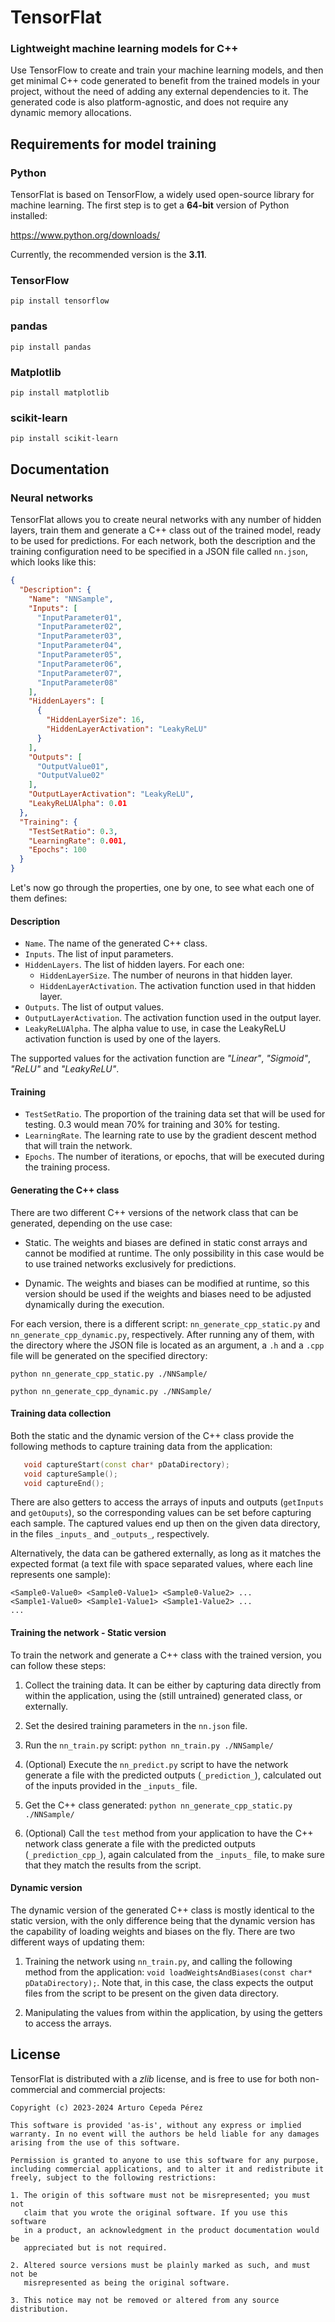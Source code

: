 # TensorFlat
### Lightweight machine learning models for C++

Use TensorFlow to create and train your machine learning models, and then get minimal C++ code generated to benefit from the trained models in your project, without the need of adding any external dependencies to it. The generated code is also platform-agnostic, and does not require any dynamic memory allocations.


## Requirements for model training
### Python

TensorFlat is based on TensorFlow, a widely used open-source library for machine learning. The first step is to get a **64-bit** version of Python installed:

https://www.python.org/downloads/

Currently, the recommended version is the **3.11**.

### TensorFlow

```console
pip install tensorflow
```

### pandas

```console
pip install pandas
```

### Matplotlib

```console
pip install matplotlib
```

### scikit-learn

```console
pip install scikit-learn
```


## Documentation
### Neural networks

TensorFlat allows you to create neural networks with any number of hidden layers, train them and generate a C++ class out of the trained model, ready to be used for predictions. For each network, both the description and the training configuration need to be specified in a JSON file called `nn.json`, which looks like this:

```json
{
  "Description": {
    "Name": "NNSample",
    "Inputs": [
      "InputParameter01",
      "InputParameter02",
      "InputParameter03",
      "InputParameter04",
      "InputParameter05",
      "InputParameter06",
      "InputParameter07",
      "InputParameter08"
    ],
    "HiddenLayers": [
      {
        "HiddenLayerSize": 16,
        "HiddenLayerActivation": "LeakyReLU"
      }
    ],
    "Outputs": [
      "OutputValue01",
      "OutputValue02"
    ],
    "OutputLayerActivation": "LeakyReLU",
    "LeakyReLUAlpha": 0.01
  },
  "Training": {
    "TestSetRatio": 0.3,
    "LearningRate": 0.001,
    "Epochs": 100
  }
}
```

Let's now go through the properties, one by one, to see what each one of them defines:

#### Description

* `Name`. The name of the generated C++ class.
* `Inputs`. The list of input parameters.
* `HiddenLayers`. The list of hidden layers. For each one:
  * `HiddenLayerSize`. The number of neurons in that hidden layer.
  * `HiddenLayerActivation`. The activation function used in that hidden layer.
* `Outputs`. The list of output values.
* `OutputLayerActivation`. The activation function used in the output layer.
* `LeakyReLUAlpha`. The alpha value to use, in case the LeakyReLU activation function is used by one of the layers.

The supported values for the activation function are *"Linear"*, *"Sigmoid"*, *"ReLU"* and *"LeakyReLU"*.

#### Training

* `TestSetRatio`. The proportion of the training data set that will be used for testing. 0.3 would mean 70% for training and 30% for testing.
* `LearningRate`. The learning rate to use by the gradient descent method that will train the network.
* `Epochs`. The number of iterations, or epochs, that will be executed during the training process.

#### Generating the C++ class

There are two different C++ versions of the network class that can be generated, depending on the use case:

* Static. The weights and biases are defined in static const arrays and cannot be modified at runtime. The only possibility in this case would be to use trained networks exclusively for predictions.

* Dynamic. The weights and biases can be modified at runtime, so this version should be used if the weights and biases need to be adjusted dynamically during the execution.

For each version, there is a different script: `nn_generate_cpp_static.py` and `nn_generate_cpp_dynamic.py`, respectively. After running any of them, with the directory where the JSON file is located as an argument, a `.h` and a `.cpp` file will be generated on the specified directory:

```console
python nn_generate_cpp_static.py ./NNSample/
```

```console
python nn_generate_cpp_dynamic.py ./NNSample/
```

#### Training data collection

Both the static and the dynamic version of the C++ class provide the following methods to capture training data from the application:

```cpp
   void captureStart(const char* pDataDirectory);
   void captureSample();
   void captureEnd();
```

There are also getters to access the arrays of inputs and outputs (`getInputs` and `getOuputs`), so the corresponding values can be set before capturing each sample. The captured values end up then on the given data directory, in the files `_inputs_` and `_outputs_`, respectively.

Alternatively, the data can be gathered externally, as long as it matches the expected format (a text file with space separated values, where each line represents one sample):

```
<Sample0-Value0> <Sample0-Value1> <Sample0-Value2> ...
<Sample1-Value0> <Sample1-Value1> <Sample1-Value2> ...
...
```

#### Training the network - Static version

To train the network and generate a C++ class with the trained version, you can follow these steps:

1. Collect the training data. It can be either by capturing data directly from within the application, using the (still untrained) generated class, or externally.

2. Set the desired training parameters in the `nn.json` file.

3. Run the `nn_train.py` script:  `python nn_train.py ./NNSample/`

4. (Optional) Execute the `nn_predict.py` script to have the network generate a file with the predicted outputs (`_prediction_`), calculated out of the inputs provided in the `_inputs_` file.

5. Get the C++ class generated:  `python nn_generate_cpp_static.py ./NNSample/`

6. (Optional) Call the `test` method from your application to have the C++ network class generate a file with the predicted outputs (`_prediction_cpp_`), again calculated from the `_inputs_` file, to make sure that they match the results from the script.


#### Dynamic version

The dynamic version of the generated C++ class is mostly identical to the static version, with the only difference being that the dynamic version has the capability of loading weights and biases on the fly. There are two different ways of updating them:

1. Training the network using `nn_train.py`, and calling the following method from the application:  `void loadWeightsAndBiases(const char* pDataDirectory);`. Note that, in this case, the class expects the output files from the script to be present on the given data directory.

2. Manipulating the values from within the application, by using the getters to access the arrays.


## License

TensorFlat is distributed with a *zlib* license, and is free to use for both non-commercial and commercial projects:

```
Copyright (c) 2023-2024 Arturo Cepeda Pérez

This software is provided 'as-is', without any express or implied
warranty. In no event will the authors be held liable for any damages
arising from the use of this software.

Permission is granted to anyone to use this software for any purpose,
including commercial applications, and to alter it and redistribute it
freely, subject to the following restrictions:

1. The origin of this software must not be misrepresented; you must not
   claim that you wrote the original software. If you use this software
   in a product, an acknowledgment in the product documentation would be
   appreciated but is not required.

2. Altered source versions must be plainly marked as such, and must not be
   misrepresented as being the original software.

3. This notice may not be removed or altered from any source distribution.
```

